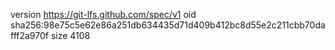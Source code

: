 version https://git-lfs.github.com/spec/v1
oid sha256:98e75c5e62e86a251db634435d71d409b412bc8d55e2c211cbb70dafff2a970f
size 4108
